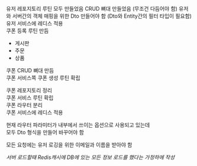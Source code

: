 유저 레포지토리 루틴 모두 만들었음
CRUD 뼈대 만들었음 (무조건 다듬어야 함)
유저와 서버간의 객체 매핑을 위한 Dto 만들어야 함
(Dto와 Entity간의 필터 타입이 필요함)  
유저 서비스에 레디스 적용  
쿠폰 등록 루틴 만듬  
+ 게시판
+ 주문
+ 상품

쿠폰 CRUD 뼈대 만듬  
쿠폰 서비스쪽 쿠폰 생성 루틴 확립  

쿠폰 레포지토리 정리  
쿠폰 서비스 루틴 확립  
쿠폰 라우터 분리  
쿠폰 서비스에 레디스 적용  

현재 라우터 파라미터가 내부에서 쓰이는 옵션으로 사용되고 있는데  
모두 Dto 형식을 만들어 바꾸어야 함

모든 요청에는 유저 로깅을 위한 이메일과 이름을 받아야 함

*서버 로드할때 Redis캐시에 DB에 있는 모든 정보 로드를 했다는 가정하에 작성*